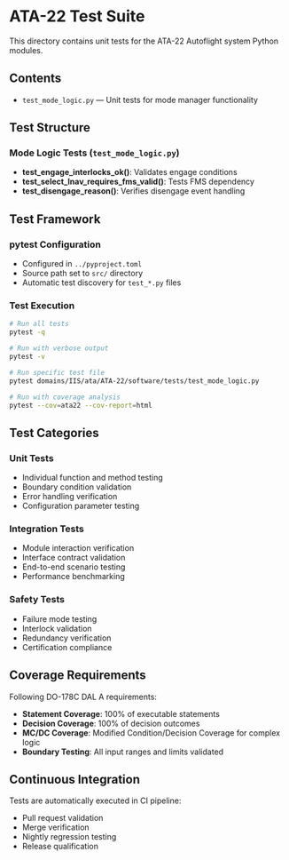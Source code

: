 # ATA-22 Test Suite

This directory contains unit tests for the ATA-22 Autoflight system Python modules.

## Contents

- `test_mode_logic.py` — Unit tests for mode manager functionality

## Test Structure

### Mode Logic Tests (`test_mode_logic.py`)
- **test_engage_interlocks_ok()**: Validates engage conditions
- **test_select_lnav_requires_fms_valid()**: Tests FMS dependency
- **test_disengage_reason()**: Verifies disengage event handling

## Test Framework

### pytest Configuration
- Configured in `../pyproject.toml`
- Source path set to `src/` directory
- Automatic test discovery for `test_*.py` files

### Test Execution
```bash
# Run all tests
pytest -q

# Run with verbose output
pytest -v

# Run specific test file
pytest domains/IIS/ata/ATA-22/software/tests/test_mode_logic.py

# Run with coverage analysis
pytest --cov=ata22 --cov-report=html
```

## Test Categories

### Unit Tests
- Individual function and method testing
- Boundary condition validation
- Error handling verification
- Configuration parameter testing

### Integration Tests
- Module interaction verification
- Interface contract validation
- End-to-end scenario testing
- Performance benchmarking

### Safety Tests
- Failure mode testing
- Interlock validation
- Redundancy verification
- Certification compliance

## Coverage Requirements

Following DO-178C DAL A requirements:
- **Statement Coverage**: 100% of executable statements
- **Decision Coverage**: 100% of decision outcomes
- **MC/DC Coverage**: Modified Condition/Decision Coverage for complex logic
- **Boundary Testing**: All input ranges and limits validated

## Continuous Integration

Tests are automatically executed in CI pipeline:
- Pull request validation
- Merge verification
- Nightly regression testing
- Release qualification